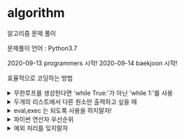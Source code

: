 # algorithm
알고리즘 문제 풀이

문제풀이 언어 : Python3.7

2020-09-13 programmers 시작!
2020-09-14 baekjoon 시작!


효율적으로 코딩하는 방법
<details>
    <summary>무한루프를 생성한다면 'while True:'가 아닌 'while 1:'를 사용</summary>

True = 1, False = 0

</details>

<details>
    <summary>두개의 리스트에서 다른 원소만 출력하고 싶을 때</summary>

반복문으로 원소를 비교하는 코드가 아닌 'collections.Counter(list1) - collections.Counter(list2)' 를 사용

</details>

<details>
    <summary>eval,exec 는 되도록 사용을 하지말자!</summary>

사용자의 입력값을 통해 취약점이 생길 수 있기때문이다.  
무엇보다 eval, exec를 대채할 수 있는 더 좋은 방법이 대부분 존재한다.  
참고-<https://qastack.kr/programming/1832940/why-is-using-eval-a-bad-practice>

</details>

<details>
    <summary>파이썬 연산자 우선순위</summary>

<https://dojang.io/mod/page/view.php?id=2461>

</details>

<details>
    <summary>예외 처리를 잊지말자</summary>

'분명 맞는데 왜 틀리지?' 라는 생각이 들면 백이면 백, 예외처리가 안되어서 그렇다. 입력값 범위에 '0'이나 'null'이 포함되는지 확인해보자.

</details>
